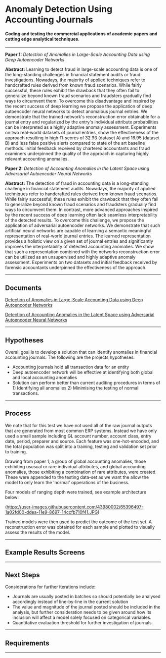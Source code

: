 ﻿Anomaly Detection Using Accounting Journals
===================


#### Coding and testing the commercial applications of academic papers and cutting edge analytical techniques.
------------------------------------------------------------------------

**Paper 1:** *Detection of Anomalies in Large-Scale Accounting Data using Deep Autoencoder Networks*

**Abstract:** Learning to detect fraud in large-scale accounting data is one of the long-standing challenges in financial statement audits or fraud investigations. Nowadays, the majority of applied techniques refer to handcrafted rules derived from known fraud scenarios. While fairly successful, these rules exhibit the drawback that they often fail to generalize beyond known fraud scenarios and fraudsters gradually find ways to circumvent them. To overcome this disadvantage and inspired by the recent success of deep learning we propose the application of deep autoencoder neural networks to detect anomalous journal entries. We demonstrate that the trained network's reconstruction error obtainable for a journal entry and regularized by the entry's individual attribute probabilities can be interpreted as a highly adaptive anomaly assessment. Experiments on two real-world datasets of journal entries, show the effectiveness of the approach resulting in high f1-scores of 32.93 (dataset A) and 16.95 (dataset B) and less false positive alerts compared to state of the art baseline methods. Initial feedback received by chartered accountants and fraud examiners underpinned the quality of the approach in capturing highly relevant accounting anomalies.

**Paper 2:** *Detection of Accounting Anomalies in the Latent Space using Adversarial Autoencoder Neural Networks*

**Abstract:** The detection of fraud in accounting data is a long-standing challenge in financial statement audits. Nowadays, the majority of applied techniques refer to handcrafted rules derived from known fraud scenarios. While fairly successful, these rules exhibit the drawback that they often fail to generalize beyond known fraud scenarios and fraudsters gradually find ways to circumvent them. In contrast, more advanced approaches inspired by the recent success of deep learning often lack seamless interpretability of the detected results. To overcome this challenge, we propose the application of adversarial autoencoder networks. We demonstrate that such artificial neural networks are capable of learning a semantic meaningful representation of real-world journal entries. The learned representation provides a holistic view on a given set of journal entries and significantly improves the interpretability of detected accounting anomalies. We show that such a representation combined with the networks reconstruction error can be utilized as an unsupervised and highly adaptive anomaly assessment. Experiments on two datasets and initial feedback received by forensic accountants underpinned the effectiveness of the approach.

----------


Documents
-------------

[Detection of Anomalies in Large-Scale Accounting Data using Deep Autoencoder Networks](https://arxiv.org/pdf/1709.05254.pdf)

[Detection of Accounting Anomalies in the Latent Space using Adversarial Autoencoder Neural Networks](https://arxiv.org/pdf/1908.00734.pdf)


----------


Hypotheses
-------------------
Overall goal is to develop a solution that can identify anomalies in financial accounting journals. The following are the projects hypotheses:

 - Accounting journals hold all transaction data for an entity
 - Deep autoencoder network will be effective at identifying both global and local accounting anomalies
 - Solution can perform better than current auditing procedures in terms of 1) Identifying all anomalies 2) Minimising the testing of      normal transactions.

----------

Process
-------------
We note that for this test we have not used all of the raw journal outputs that are generated from most common ERP systems. Instead we have only used a small sample including GL account number, account class, entry date, period, preparer and source. Each feature was one-hot-encoded, and the total population was split into a training, testing and validation set prior to training.

Drawing from paper 1, a group of global accounting anomalies, those exhibiting ususual or rare individual attributes, and global accounting anomalies, those exhibiting a combination of rare attributes, were created. These were appended to the testing data-set as we want the allow the model to only learn the 'normal' opperations of the business.

Four models of ranging depth were trained, see example architecture below:

(https://user-images.githubusercontent.com/43980002/65396497-1a02fd00-ddea-11e9-8697-14ccfb710f41.JPG)

Trained models were then used to predict the outcome of the test set. A reconstruction error was obtained for each sample and plotted to visually assess the results of the model.


----------


Example Results Screens
--------------------



----------

Next Steps
--------------------

Considerations for further iterations include:
- Journals are usually posted in batches so should potentially be analysed accordingly instead of line-by-line in the current solution
- The value and magnitude of the journal posted should be included in the analysis, but further consideration needs to be given around how its inclusion will affect a model solely focused on categorical variables.
- Quantitative evaluation threshold for further investigation of journals.
----------

Requirements
--------------------
----------
